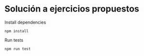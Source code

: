 # Solución a ejercicios propuestos

Install dependencies

````
npm install
````

Run tests

````
npm run test
````